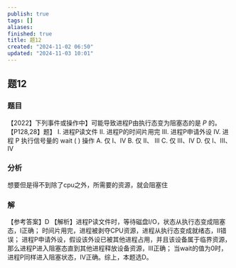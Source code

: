 ```yaml
---
publish: true
tags: []
aliases: 
finished: true
title: 题12
created: "2024-11-02 06:50"
updated: "2024-11-03 10:01"
---
```

## 题12
### 题目
【2022】下列事件或操作中】可能导致进程P由执行态变为阻塞态的是 $P$ 的。【P128,28】题】
I. 进程P读文件 
II. 进程P的时间片用完
III. 进程P申请外设 
IV. 进程 $\mathrm{P}$ 执行信号量的 wait ( ) 操作
A. 仅 I、IV 
B. 仅 II、 III 
C. 仅 III、IV 
D. 仅 I、III、IV
### 分析
想要但是得不到除了cpu之外，所需要的资源，就会阻塞住
### 解
【参考答案】D
【解析】进程P读文件时，等待磁盘I/O，状态从执行态变成阻塞态，I正确；
时间片用完，进程被剥夺CPU资源，进程从执行态变成就绪态，II错误；
进程P申请外设，假设该外设已被其他进程占用，并且该设备属于临界资源，那么进程P进入阻塞态直到其他进程释放设备资源，III正确；
当wait的值为0时，进程P同样进入阻塞状态，IV正确。综上，本题选D。